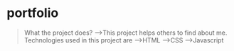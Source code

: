 # portfolio
>What the project does?
-->This project helps others to find about me.
>Technologies used in this project are
-->HTML
-->CSS
-->Javascript
